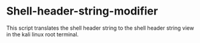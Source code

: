 # Shell-header-string-modifier
This script translates the shell header string to the shell header string view in the kali linux root terminal.
